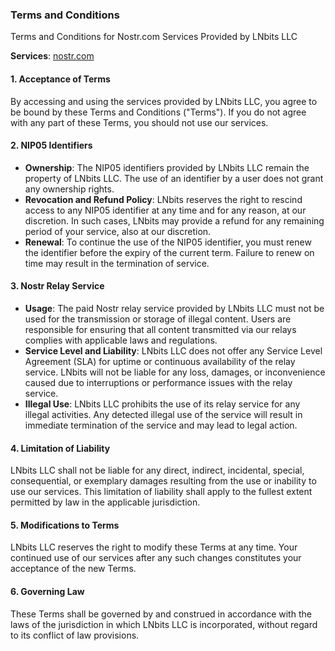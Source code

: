 ### Terms and Conditions

Terms and Conditions for Nostr.com Services Provided by LNbits LLC

**Services**: [nostr.com](https://nostr.com)

#### 1. Acceptance of Terms
By accessing and using the services provided by LNbits LLC, you agree to be bound by these Terms and Conditions ("Terms"). If you do not agree with any part of these Terms, you should not use our services.

#### 2. NIP05 Identifiers
- **Ownership**: The NIP05 identifiers provided by LNbits LLC remain the property of LNbits LLC. The use of an identifier by a user does not grant any ownership rights.
- **Revocation and Refund Policy**: LNbits reserves the right to rescind access to any NIP05 identifier at any time and for any reason, at our discretion. In such cases, LNbits may provide a refund for any remaining period of your service, also at our discretion.
- **Renewal**: To continue the use of the NIP05 identifier, you must renew the identifier before the expiry of the current term. Failure to renew on time may result in the termination of service.

#### 3. Nostr Relay Service
- **Usage**: The paid Nostr relay service provided by LNbits LLC must not be used for the transmission or storage of illegal content. Users are responsible for ensuring that all content transmitted via our relays complies with applicable laws and regulations.
- **Service Level and Liability**: LNbits LLC does not offer any Service Level Agreement (SLA) for uptime or continuous availability of the relay service. LNbits will not be liable for any loss, damages, or inconvenience caused due to interruptions or performance issues with the relay service.
- **Illegal Use**: LNbits LLC prohibits the use of its relay service for any illegal activities. Any detected illegal use of the service will result in immediate termination of the service and may lead to legal action.

#### 4. Limitation of Liability
LNbits LLC shall not be liable for any direct, indirect, incidental, special, consequential, or exemplary damages resulting from the use or inability to use our services. This limitation of liability shall apply to the fullest extent permitted by law in the applicable jurisdiction.

#### 5. Modifications to Terms
LNbits LLC reserves the right to modify these Terms at any time. Your continued use of our services after any such changes constitutes your acceptance of the new Terms.

#### 6. Governing Law
These Terms shall be governed by and construed in accordance with the laws of the jurisdiction in which LNbits LLC is incorporated, without regard to its conflict of law provisions.
